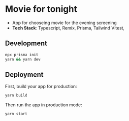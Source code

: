 # Movie for tonight

- App for chooseing movie for the evening screening
- **Tech Stack**: Typescript, Remix, Prisma, Tailwind Vitest,

## Development

```sh
npx prisma init
yarn && yarn dev
```

## Deployment

First, build your app for production:

```sh
yarn build
```

Then run the app in production mode:

```sh
yarn start
```
